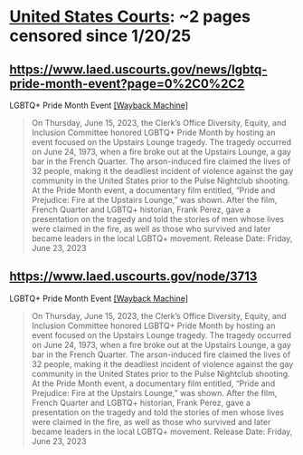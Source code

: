 



# [United States Courts](uscourts.gov): ~2 pages censored since 1/20/25

## https://www.laed.uscourts.gov/news/lgbtq-pride-month-event?page=0%2C0%2C2


LGBTQ+ Pride Month Event [[Wayback Machine]](https://web.archive.org/web/20240000000000*/https://www.laed.uscourts.gov/news/lgbtq-pride-month-event?page=0%2C0%2C2)

> On Thursday, June 15, 2023, the Clerk’s Office Diversity, Equity, and Inclusion Committee honored LGBTQ+ Pride Month by hosting an event focused on the Upstairs Lounge tragedy. The tragedy occurred on June 24, 1973, when a fire broke out at the Upstairs Lounge, a gay bar in the French Quarter. The arson-induced fire claimed the lives of 32 people, making it the deadliest incident of violence against the gay community in the United States prior to the Pulse Nightclub shooting. At the Pride Month event, a documentary film entitled, “Pride and Prejudice: Fire at the Upstairs Lounge,” was shown. After the film, French Quarter and LGBTQ+ historian, Frank Perez, gave a presentation on the tragedy and told the stories of men whose lives were claimed in the fire, as well as those who survived and later became leaders in the local LGBTQ+ movement. Release Date: Friday, June 23, 2023
## https://www.laed.uscourts.gov/node/3713


LGBTQ+ Pride Month Event [[Wayback Machine]](https://web.archive.org/web/20240000000000*/https://www.laed.uscourts.gov/node/3713)

> On Thursday, June 15, 2023, the Clerk’s Office Diversity, Equity, and Inclusion Committee honored LGBTQ+ Pride Month by hosting an event focused on the Upstairs Lounge tragedy. The tragedy occurred on June 24, 1973, when a fire broke out at the Upstairs Lounge, a gay bar in the French Quarter. The arson-induced fire claimed the lives of 32 people, making it the deadliest incident of violence against the gay community in the United States prior to the Pulse Nightclub shooting. At the Pride Month event, a documentary film entitled, “Pride and Prejudice: Fire at the Upstairs Lounge,” was shown. After the film, French Quarter and LGBTQ+ historian, Frank Perez, gave a presentation on the tragedy and told the stories of men whose lives were claimed in the fire, as well as those who survived and later became leaders in the local LGBTQ+ movement. Release Date: Friday, June 23, 2023